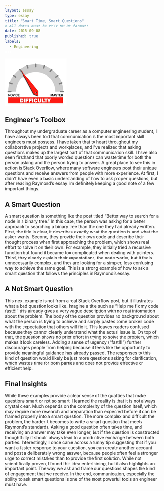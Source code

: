 ```yaml
---
layout: essay
type: essay
title: "Smart Time, Smart Questions"
# All dates must be YYYY-MM-DD format!
date: 2025-09-08
published: true
labels:
  - Engineering
---
```


<img width="200px" class="rounded float-start pe-4" src="../img/difficulty/degree_difficulty.jpg">

## Engineer's Toolbox
Throughout my undergraduate career as a computer engineering student, I have always been told that communication is the most important skill engineers must possess. I have taken that to heart throughout my collaborative projects and workplaces, and I’ve realized that asking questions makes up the largest part of that communication skill. I have also seen firsthand that poorly worded questions can waste time for both the person asking and the person trying to answer. A great place to see this in action is Stack Overflow, where many software engineers post their unique questions and receive answers from people with more experience. At first, I didn’t have even a basic understanding of how to ask proper questions, but after reading Raymond’s essay I’m definitely keeping a good note of a few important things.

## A Smart Question
A smart question is something like the post titled “Better way to search for a node in a binary tree.” In this case, the person was asking for a better approach to searching a binary tree than the one they had already written. First, the title is clear, it describes exactly what the question is and what the asker wants. Second, they provide their own code and describe their thought process when first approaching the problem, which shows real effort to solve it on their own. For example, they initially tried a recursive function but found it became too complicated when dealing with pointers. Third, they clearly explain their expectations, the code works, but it feels unnecessarily complex, and they are looking for a simpler, less confusing way to achieve the same goal. This is a strong example of how to ask a smart question that follows the principles in Raymond’s essay.

## A Not Smart Question

This next example is not from a real Stack Overflow post, but it illustrates what a bad question looks like. Imagine a title such as “Help me fix my code fast!!!” this already gives a very vague description with no real information about the problem. The body of the question provides no background about what the person is trying to achieve and simply pastes some broken code with the expectation that others will fix it. This leaves readers confused because they cannot clearly understand what the actual issue is. On top of that, the question shows no prior effort in trying to solve the problem, which makes it look careless. Adding a sense of urgency (“fast!!!”) further discourages people from helping because it feels like the opportunity to provide meaningful guidance has already passed. The responses to this kind of question would likely be just more questions asking for clarification, which wastes time for both parties and does not provide effective or efficient help.

## Final Insights
While these examples provide a clear sense of the qualities that make questions smart or not so smart, I learned the reality is that it is not always crystal clear. Much depends on the complexity of the question itself, which may require more research and preparation than expected before it can be framed properly into a smart question. The more complex and difficult the problem, the harder it becomes to write a smart question that meets Raymond’s standards. Asking a good question often takes time, and receiving an answer may take even longer, but if the question is constructed thoughtfully it should always lead to a productive exchange between both parties.
Interestingly, I once came across a funny tip suggesting that if you want a faster response to your question, you can create another account and post a deliberately wrong answer, because people often feel a stronger urge to correct mistakes than to provide the first solution. While not scientifically proven, I found this idea entertaining, but it also highlights an important point. The way we ask and frame our questions shapes the kind of engagement that we receive. In the end, communication, especially the ability to ask smart questions is one of the most powerful tools an engineer must have.

